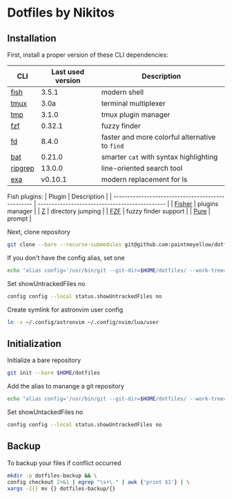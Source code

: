 # Dotfiles by Nikitos

## Installation

First, install a proper version of these CLI dependencies:

| CLI                                               | Last used version        | Description                                    |
| ------------------------------------------------- | ------------------------ | ---------------------------------------------- |
| [fish](https://github.com/fish-shell/fish-shell)  | 3.5.1                    | modern shell                                   |
| [tmux](https://github.com/tmux/tmux/)             | 3.0a                     | terminal multiplexer                           |
| [tmp](https://github.com/tmux-plugins/tpm)        | 3.1.0                    | tmux plugin manager                            |
| [fzf](https://github.com/junegunn/fzf)            | 0.32.1                   | fuzzy finder                                   |
| [fd](https://github.com/sharkdp/fd)               | 8.4.0                    | faster and more colorful alternative to `find` |
| [bat](https://github.com/sharkdp/bat)             | 0.21.0                   | smarter `cat` with syntax highlighting         |
| [ripgrep](https://github.com/BurntSushi/ripgrep)  | 13.0.0                   | line-oriented search tool                      |
| [exa](https://github.com/ogham/exa)               | v0.10.1                  | modern replacement for ls                      |

Fish plugins:
| Plugin                                            | Description                                    |
| ------------------------------------------------- | ---------------------------------------------- |
| [Fisher](https://github.com/jorgebucaran/fisher)  | plugins manager                                |
| [Z](https://github.com/jethrokuan/z)              | directory jumping                              |
| [FZF](https://github.com/PatrickF1/fzf.fish)      | fuzzy finder support                           |
| [Pure](https://github.com/pure-fish/pure)         | prompt                                         |

Next, clone repository 

```bash
git clone --bare --recurse-submodules git@github.com:paintmeyellow/dotfiles.git $HOME/dotfiles
```
If you don't have the config alias, set one
```bash
echo "alias config='/usr/bin/git --git-dir=$HOME/dotfiles/ --work-tree=$HOME'" >> $HOME/.bashrc
```

Set showUntrackedFiles no
```bash
config config --local status.showUntrackedFiles no
```

Create symlink for astronvim user config
```bash
ln -s ~/.config/astronvim ~/.config/nvim/lua/user
```

## Initialization

Initialize a bare repository
```bash
git init --bare $HOME/dotfiles
```

Add the alias to manange a git repository
```bash
echo "alias config='/usr/bin/git --git-dir=$HOME/dotfiles/ --work-tree=$HOME'" >> $HOME/.bashrc

```
Set showUntackedFiles no
```bash
config config --local status.showUntrackedFiles no
```

## Backup

To backup your files if conflict occurred
```bash
mkdir -p dotfiles-backup && \
config checkout 2>&1 | egrep "\s+\." | awk {'print $1'} | \
xargs -I{} mv {} dotfiles-backup/{}
```
